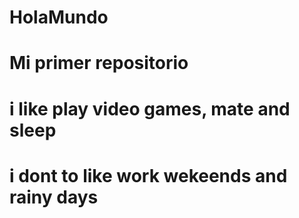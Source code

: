 # HolaMundo

# Mi primer repositorio

# i like play video games, mate and sleep

# i dont to like work wekeends and rainy days
